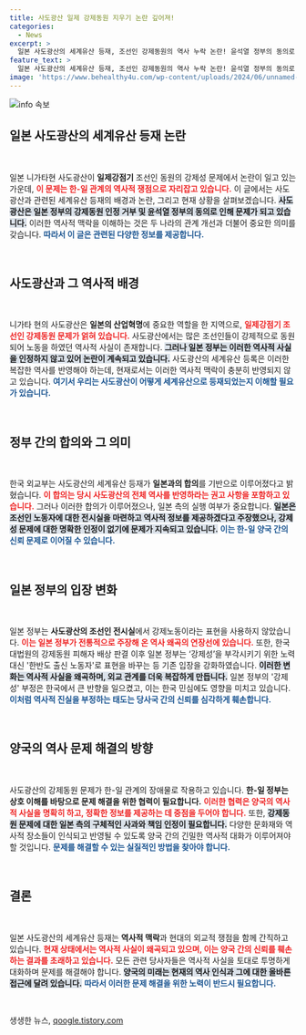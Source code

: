 ```yaml
---
title: 사도광산 일제 강제동원 지우기 논란 깊어져!
categories:
  - News
excerpt: >
  일본 사도광산의 세계유산 등재, 조선인 강제동원의 역사 누락 논란! 윤석열 정부의 동의로 논란이 가중되며 한일 관계의 핵심 쟁점으로 부각되고 있다.
feature_text: >
  일본 사도광산의 세계유산 등재, 조선인 강제동원의 역사 누락 논란! 윤석열 정부의 동의로 논란이 가중되며 한일 관계의 핵심 쟁점으로 부각되고 있다.
image: 'https://www.behealthy4u.com/wp-content/uploads/2024/06/unnamed-file.png'
---
```


<p><img src="https://www.behealthy4u.com/wp-content/uploads/2024/06/unnamed-file.png" alt="info 속보" /></p>

<h2 data-ke-size="size26">일본 사도광산의 세계유산 등재 논란</h2>

<p data-ke-size="size16">&nbsp;</p>

<p data-ke-size="size16">일본 니가타현 사도광산이 <b>일제강점기</b> 조선인 동원의 강제성 문제에서 논란이 일고 있는 가운데, <b><span style="color: #ee2323;">이 문제는 한-일 관계의 역사적 쟁점으로 자리잡고 있습니다.</span></b> 이 글에서는 사도광산과 관련된 세계유산 등재의 배경과 논란, 그리고 현재 상황을 살펴보겠습니다. <b><span style="background-color: #21538527;">사도광산은 일본 정부의 강제동원 인정 거부 및 윤석열 정부의 동의로 인해 문제가 되고 있습니다.</span></b> 이러한 역사적 맥락을 이해하는 것은 두 나라의 관계 개선과 더불어 중요한 의미를 갖습니다. <b><span style="color: #1a5490;">따라서 이 글은 관련된 다양한 정보를 제공합니다.</span></b></p>

<p data-ke-size="size16">&nbsp;</p>

<h2 data-ke-size="size26">사도광산과 그 역사적 배경</h2>

<p data-ke-size="size16">&nbsp;</p>

<p data-ke-size="size16">니가타 현의 사도광산은 <b>일본의 산업혁명</b>에 중요한 역할을 한 지역으로, <b><span style="color: #ee2323;">일제강점기 조선인 강제동원 문제가 얽혀 있습니다.</span></b> 사도광산에서는 많은 조선인들이 강제적으로 동원되어 노동을 하였던 역사적 사실이 존재합니다. <b><span style="background-color: #21538527;">그러나 일본 정부는 이러한 역사적 사실을 인정하지 않고 있어 논란이 계속되고 있습니다.</span></b> 사도광산의 세계유산 등록은 이러한 복잡한 역사를 반영해야 하는데, 현재로서는 이러한 역사적 맥락이 충분히 반영되지 않고 있습니다. <b><span style="color: #1a5490;">여기서 우리는 사도광산이 어떻게 세계유산으로 등재되었는지 이해할 필요가 있습니다.</span></b></p>

<p data-ke-size="size16">&nbsp;</p>

<h2 data-ke-size="size26">정부 간의 합의와 그 의미</h2>

<p data-ke-size="size16">&nbsp;</p>

<p data-ke-size="size16">한국 외교부는 사도광산의 세계유산 등재가 <b>일본과의 합의</b>를 기반으로 이루어졌다고 밝혔습니다. <b><span style="color: #ee2323;">이 합의는 당시 사도광산의 전체 역사를 반영하라는 권고 사항을 포함하고 있습니다.</span></b> 그러나 이러한 합의가 이루어졌으나, 일본 측의 실행 여부가 중요합니다. <b><span style="background-color: #21538527;">일본은 조선인 노동자에 대한 전시실을 마련하고 역사적 정보를 제공하겠다고 주장했으나, 강제성 문제에 대한 명확한 인정이 없기에 문제가 지속되고 있습니다.</span></b> <b><span style="color: #1a5490;">이는 한-일 양국 간의 신뢰 문제로 이어질 수 있습니다.</span></b></p>

<p data-ke-size="size16">&nbsp;</p>

<h2 data-ke-size="size26">일본 정부의 입장 변화</h2>

<p data-ke-size="size16">&nbsp;</p>

<p data-ke-size="size16">일본 정부는 <b>사도광산의 조선인 전시실</b>에서 강제노동이라는 표현을 사용하지 않았습니다. <b><span style="color: #ee2323;">이는 일본 정부가 전통적으로 주장해 온 역사 왜곡의 연장선에 있습니다.</span></b> 또한, 한국 대법원의 강제동원 피해자 배상 판결 이후 일본 정부는 ‘강제성’을 부각시키기 위한 노력 대신 '한반도 출신 노동자'로 표현을 바꾸는 등 기존 입장을 강화하였습니다. <b><span style="background-color: #21538527;">이러한 변화는 역사적 사실을 왜곡하며, 외교 관계를 더욱 복잡하게 만듭니다.</span></b> 일본 정부의 '강제성' 부정은 한국에서 큰 반향을 일으켰고, 이는 한국 민심에도 영향을 미치고 있습니다. <b><span style="color: #1a5490;">이처럼 역사적 진실을 부정하는 태도는 당사국 간의 신뢰를 심각하게 훼손합니다.</span></b></p>

<p data-ke-size="size16">&nbsp;</p>

<h2 data-ke-size="size26">양국의 역사 문제 해결의 방향</h2>

<p data-ke-size="size16">&nbsp;</p>

<p data-ke-size="size16">사도광산의 강제동원 문제가 한-일 관계의 장애물로 작용하고 있습니다. <b>한-일 정부는 상호 이해를 바탕으로 문제 해결을 위한 협력이 필요합니다.</b> <b><span style="color: #ee2323;">이러한 협력은 양국의 역사적 사실을 명확히 하고, 정확한 정보를 제공하는 데 중점을 두어야 합니다.</span></b> 또한, <b><span style="background-color: #21538527;">강제동원 문제에 대한 일본 측의 구체적인 사과와 책임 인정이 필요합니다.</span></b> 다양한 문화재와 역사적 장소들이 인식되고 반영될 수 있도록 양국 간의 긴밀한 역사적 대화가 이루어져야 할 것입니다. <b><span style="color: #1a5490;">문제를 해결할 수 있는 실질적인 방법을 찾아야 합니다.</span></b></p>

<p data-ke-size="size16">&nbsp;</p>

<h2 data-ke-size="size26">결론</h2>

<p data-ke-size="size16">&nbsp;</p>

<p data-ke-size="size16">일본 사도광산의 세계유산 등재는 <b>역사적 맥락</b>과 현대의 외교적 쟁점을 함께 간직하고 있습니다. <b><span style="color: #ee2323;">현재 상태에서는 역사적 사실이 왜곡되고 있으며, 이는 양국 간의 신뢰를 훼손하는 결과를 초래하고 있습니다.</span></b> 모든 관련 당사자들은 역사적 사실을 토대로 투명하게 대화하며 문제를 해결해야 합니다. <b><span style="background-color: #21538527;">양국의 미래는 현재의 역사 인식과 그에 대한 올바른 접근에 달려 있습니다.</span></b> <b><span style="color: #1a5490;">따라서 이러한 문제 해결을 위한 노력이 반드시 필요합니다.</span></b></p> 

<p data-ke-size="size16">&nbsp;</p>
생생한 뉴스, <a href="https://qoogle.tistory.com" rel="dofollow">qoogle.tistory.com</a>


